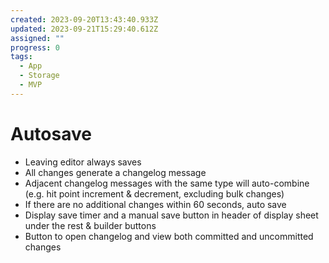 ```yaml
---
created: 2023-09-20T13:43:40.933Z
updated: 2023-09-21T15:29:40.612Z
assigned: ""
progress: 0
tags:
  - App
  - Storage
  - MVP
---
```


# Autosave

- Leaving editor always saves
- All changes generate a changelog message
- Adjacent changelog messages with the same type will auto-combine (e.g. hit point increment & decrement, excluding bulk changes)
- If there are no additional changes within 60 seconds, auto save
- Display save timer and a manual save button in header of display sheet under the rest & builder buttons
- Button to open changelog and view both committed and uncommitted changes
